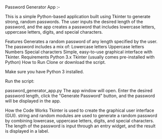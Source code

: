 Password Generator App :-

This is a simple Python-based application built using Tkinter to generate strong, random passwords. The user inputs the desired length of the password, and the app creates a password that includes lowercase letters, uppercase letters, digits, and special characters.

Features
Generates a random password of any length specified by the user.
The password includes a mix of:
Lowercase letters
Uppercase letters
Numbers
Special characters
Simple, easy-to-use graphical interface with Tkinter.
Requirements
Python 3.x
Tkinter (usually comes pre-installed with Python)
How to Run
Clone or download the script.

Make sure you have Python 3 installed.

Run the script:


 password_generator_app.py
The app window will open. Enter the desired password length, click the "Generate Password" button, and the password will be displayed in the app.

How the Code Works
Tkinter is used to create the graphical user interface (GUI).
string and random modules are used to generate a random password by combining lowercase, uppercase letters, digits, and special characters.
The length of the password is input through an entry widget, and the result is displayed in a label.
